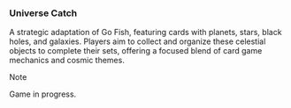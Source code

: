 ### Universe Catch

A strategic adaptation of Go Fish, featuring cards with planets, stars, black holes, and galaxies. Players aim to collect and organize these celestial objects to complete their sets, offering a focused blend of card game mechanics and cosmic themes.

> [!NOTE]  
> Game in progress.
